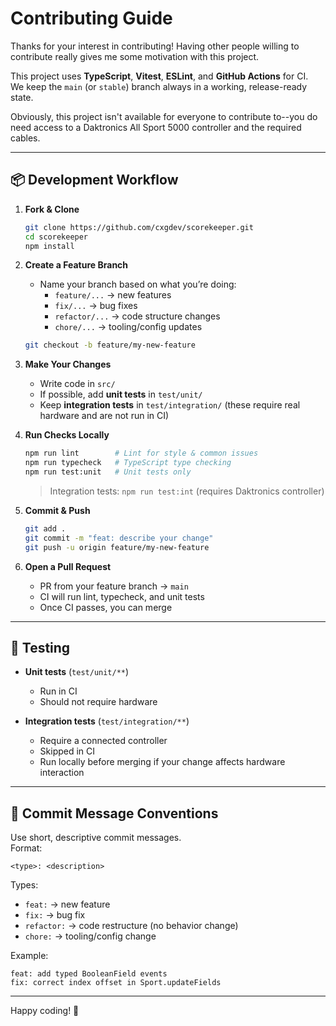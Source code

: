 # Contributing Guide

Thanks for your interest in contributing! Having other people willing to contribute really gives me some motivation with this project.

This project uses **TypeScript**, **Vitest**, **ESLint**, and **GitHub Actions** for CI.  
We keep the `main` (or `stable`) branch always in a working, release-ready state.

Obviously, this project isn't available for everyone to contribute to--you do need access to a Daktronics All Sport 5000 controller and the required cables.

---

## 📦 Development Workflow

1. **Fork & Clone**

    ```bash
    git clone https://github.com/cxgdev/scorekeeper.git
    cd scorekeeper
    npm install
    ```

2. **Create a Feature Branch**
    - Name your branch based on what you’re doing:
        - `feature/...` → new features
        - `fix/...` → bug fixes
        - `refactor/...` → code structure changes
        - `chore/...` → tooling/config updates

    ```bash
    git checkout -b feature/my-new-feature
    ```

3. **Make Your Changes**
    - Write code in `src/`
    - If possible, add **unit tests** in `test/unit/`
    - Keep **integration tests** in `test/integration/` (these require real hardware and are not run in CI)

4. **Run Checks Locally**

    ```bash
    npm run lint        # Lint for style & common issues
    npm run typecheck   # TypeScript type checking
    npm run test:unit   # Unit tests only
    ```

    > Integration tests: `npm run test:int` (requires Daktronics controller)

5. **Commit & Push**

    ```bash
    git add .
    git commit -m "feat: describe your change"
    git push -u origin feature/my-new-feature
    ```

6. **Open a Pull Request**
    - PR from your feature branch → `main`
    - CI will run lint, typecheck, and unit tests
    - Once CI passes, you can merge

---

## 🧪 Testing

- **Unit tests** (`test/unit/**`)
    - Run in CI
    - Should not require hardware

- **Integration tests** (`test/integration/**`)
    - Require a connected controller
    - Skipped in CI
    - Run locally before merging if your change affects hardware interaction

---

## 📝 Commit Message Conventions

Use short, descriptive commit messages.  
Format:

```
<type>: <description>
```

Types:

- `feat:` → new feature
- `fix:` → bug fix
- `refactor:` → code restructure (no behavior change)
- `chore:` → tooling/config change

Example:

```
feat: add typed BooleanField events
fix: correct index offset in Sport.updateFields
```

---

Happy coding! 🎯
